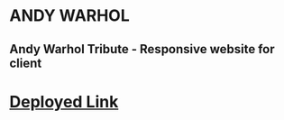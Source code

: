 # ANDY WARHOL
## Andy Warhol Tribute - Responsive website for client
# [Deployed Link](https://calvinjamesheath.github.io/ANDY-WARHOL-apellido1-apellido2-nombre-grupo-DWA-2021-22/Desarrollo/index.html)
